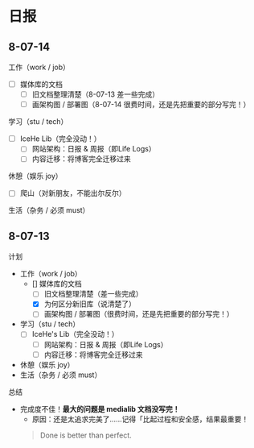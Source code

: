 # 日报

## 8-07-14

工作（work / job）

- [ ] 媒体库的文档
    - [ ] 旧文档整理清楚（8-07-13 差一些完成）
    - [ ] 画架构图 / 部署图（8-07-14 很费时间，还是先把重要的部分写完！）

学习（stu / tech）

- [ ] IceHe Lib（完全没动！）
    - [ ] 网站架构：日报 & 周报（即Life Logs）
    - [ ] 内容迁移：将博客完全迁移过来

休憩（娱乐 joy）

- [ ] 爬山（对新朋友，不能出尔反尔）

生活（杂务 / 必须 must）

## 8-07-13

计划

- 工作（work / job）
    - [] 媒体库的文档
        - [ ] 旧文档整理清楚（差一些完成）
        - [x] 为何区分新旧库（说清楚了）
        - [ ] 画架构图 / 部署图（很费时间，还是先把重要的部分写完！）
- 学习（stu / tech）
    - [ ] IceHe's Lib（完全没动！）
        - [ ] 网站架构：日报 & 周报（即Life Logs）
        - [ ] 内容迁移：将博客完全迁移过来
- 休憩（娱乐 joy）
- 生活（杂务 / 必须 must）

总结

- 完成度不佳！**最大的问题是 medialib 文档没写完！**
    - 原因：还是太追求完美了……记得「比起过程和安全感，结果最重要！
    > Done is better than perfect.

